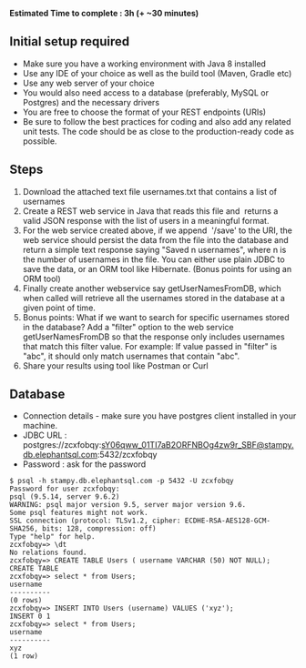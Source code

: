 **Estimated Time to complete : 3h (+ ~30 minutes)**

Initial setup required
----------------------

-   Make sure you have a working environment with Java 8 installed
-   Use any IDE of your choice as well as the build tool (Maven, Gradle etc)
-   Use any web server of your choice
-   You would also need access to a database (preferably, MySQL or Postgres) and the necessary drivers
-   You are free to choose the format of your REST endpoints (URIs)
-   Be sure to follow the best practices for coding and also add any related unit tests. The code should be as close to the production-ready code as possible.

Steps
-----

1.  Download the attached text file usernames.txt that contains a list of usernames
2.  Create a REST web service in Java that reads this file and  returns a valid JSON response with the list of users in a meaningful format.
3.  For the web service created above, if we append  '/save' to the URI, the web service should persist the data from the file into the database and return a simple text response saying "Saved n usernames", where n is the number of usernames in the file. You can either use plain JDBC to save the data, or an ORM tool like Hibernate. (Bonus points for using an ORM tool)
4.  Finally create another webservice say getUserNamesFromDB, which when called will retrieve all the usernames stored in the database at a given point of time.
5.  Bonus points: What if we want to search for specific usernames stored in the database? Add a "filter" option to the web service getUserNamesFromDB so that the response only includes usernames that match this filter value. For example: If value passed in "filter" is "abc", it should only match usernames that contain "abc".
6.  Share your results using tool like Postman or Curl

Database
--------

- Connection details - make sure you have postgres client installed in your machine.
- JDBC URL : postgres://zcxfobqy:sY06qww_01TI7aB2ORFNBOg4zw9r_SBF@stampy.db.elephantsql.com:5432/zcxfobqy
- Password : ask for the password

```
$ psql -h stampy.db.elephantsql.com -p 5432 -U zcxfobqy
Password for user zcxfobqy:
psql (9.5.14, server 9.6.2)
WARNING: psql major version 9.5, server major version 9.6.
Some psql features might not work.
SSL connection (protocol: TLSv1.2, cipher: ECDHE-RSA-AES128-GCM-SHA256, bits: 128, compression: off)
Type "help" for help.
zcxfobqy=> \dt
No relations found.
zcxfobqy=> CREATE TABLE Users ( username VARCHAR (50) NOT NULL);
CREATE TABLE
zcxfobqy=> select * from Users;
username
----------
(0 rows)
zcxfobqy=> INSERT INTO Users (username) VALUES ('xyz');
INSERT 0 1
zcxfobqy=> select * from Users;
username
----------
xyz
(1 row)
```

